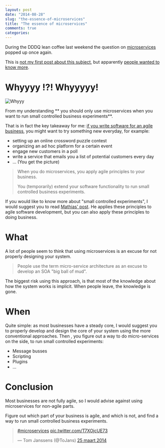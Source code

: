 ```yaml
---
layout: post
date: "2014-08-28"
slug: "the-essence-of-microservices"
title: "The essence of microservices"
comments: true
categories: 
---
```

During the DDDQ lean coffee last weekend the question on [microservices](http://martinfowler.com/articles/microservices.html) popped up once again.

This is [not my first post about this subject](http://tojans.me/blog/2014/01/30/micro-service-architecture-versus-soa-eda/), 
but apparently [people wanted to know more](https://twitter.com/ToJans/status/504718485403222016).

# Whyyyy !?! Whyyyyy!

![Whyyy](http://a0.1nsk.ru/3/a32b30b66d.png)

From my understanding ** you should only use microservices when you want to run small controlled business experiments**.

That is in fact the key takeaway for me: [if you write software for an agile business](https://www.youtube.com/watch?v=2rKEveL55TY), 
you might want to try something new everyday, for example:

- setting up an online crossword puzzle contest
- organizing an ad hoc platform for a certain event
- engage new customers in a poll
- write a service that emails you a list of potential customers every day
- ... (You get the picture)

> When you do microservices, you apply agile principles to your business.
>
> You (temporarily) extend your software functionality to run small controlled business experiments.

If you would like to know more about "small controlled experiments", I would suggest you to read [Mathias' post](http://verraes.net/2014/03/small-controlled-experiments/). 
He applies these principles to agile software development, but you can also apply these principles to doing business.

# What

A lot of people seem to think that using microservices is an excuse for not properly designing your system. 

> People use the term micro-service architecture as an excuse to develop an SOA "big ball of mud".

The biggest risk using this approach, is that most of the knowledge about how the system works is implicit. When people leave, the knowledge is gone.

# When

Quite simple: as most businesses have a steady core, I would suggest you to properly develop and design the core of your system using the more conventional approaches. 
Then , you figure out a way to do micro-services on the side, to run small controlled experiments:

- Message busses
- Scripting
- Plugins
- ...

# Conclusion

Most businesses are not fully agile, so I would advise against using microservices for non-agile parts. 

Figure out which part of your business is
agile, and which is not, and find a way to run small controlled business experiments.

<blockquote class="twitter-tweet" lang="nl"><p><a href="https://twitter.com/hashtag/microservices?src=hash">#microservices</a> <a href="http://t.co/T7XOjcUE73">pic.twitter.com/T7XOjcUE73</a></p>&mdash; Tom Janssens (@ToJans) <a href="https://twitter.com/ToJans/statuses/448360079159328768">25 maart 2014</a></blockquote>
<script async src="//platform.twitter.com/widgets.js" charset="utf-8"></script>
